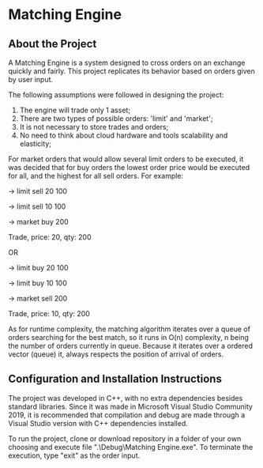 # Matching Engine

## About the Project

A Matching Engine is a system designed to cross orders on an exchange quickly and fairly. This project replicates its behavior based on orders given by user input.

The following assumptions were followed in designing the project:

1. The engine will trade only 1 asset;
2. There are two types of possible orders: 'limit' and 'market';
3. It is not necessary to store trades and orders;
4. No need to think about cloud hardware and tools scalability and elasticity;

For market orders that would allow several limit orders to be executed, it was decided that for buy orders the lowest order price would be 
executed for all, and the highest for all sell orders. For example:

-> limit sell 20 100

-> limit sell 10 100

-> market buy 200

Trade, price: 20, qty: 200

OR

-> limit buy 20 100

-> limit buy 10 100

-> market sell 200

Trade, price: 10, qty: 200

As for runtime complexity, the matching algorithm iterates over a queue of orders searching for the best match, so it runs in O(n) complexity, 
n being the number of orders currently in queue. Because it iterates over a ordered vector (queue) it, always respects the position of arrival of orders.


## Configuration and Installation Instructions

The project was developed in C++, with no extra dependencies besides standard libraries. Since it was made in Microsoft Visual Studio Community 2019, 
it is recommended that compilation and debug are made through a Visual Studio version with C++ dependencies installed. 

To run the project, clone or download repository in a folder of your own choosing and execute file ".\Debug\Matching Engine.exe". To terminate the execution, type "exit"
as the order input.

